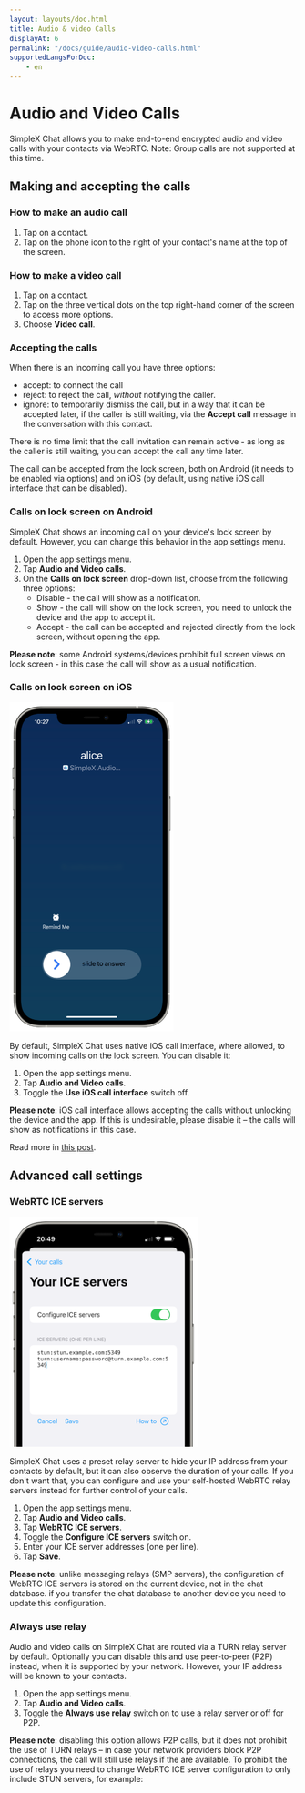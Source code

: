 ```yaml
---
layout: layouts/doc.html
title: Audio & video Calls
displayAt: 6
permalink: "/docs/guide/audio-video-calls.html"
supportedLangsForDoc:
    - en
---
```

# Audio and Video Calls

SimpleX Chat allows you to make end-to-end encrypted audio and video calls with your contacts via WebRTC. Note: Group calls are not supported at this time.

## Making and accepting the calls

### How to make an audio call

1. Tap on a contact.
2. Tap on the phone icon to the right of your contact's name at the top of the screen.

### How to make a video call

1. Tap on a contact.
2. Tap on the three vertical dots on the top right-hand corner of the screen to access more options.
3. Choose **Video call**.

### Accepting the calls

When there is an incoming call you have three options:

- accept: to connect the call
- reject: to reject the call, _without_ notifying the caller.
- ignore: to temporarily dismiss the call, but in a way that it can be accepted later, if the caller is still waiting, via the **Accept call** message in the conversation with this contact.

There is no time limit that the call invitation can remain active - as long as the caller is still waiting, you can accept the call any time later.

The call can be accepted from the lock screen, both on Android (it needs to be enabled via options) and on iOS (by default, using native iOS call interface that can be disabled).

### Calls on lock screen on Android

SimpleX Chat shows an incoming call on your device's lock screen by default. However, you can change this behavior in the app settings menu.

1. Open the app settings menu.
2. Tap **Audio and Video calls**.
3. On the **Calls on lock screen** drop-down list, choose from the following three options:
   - Disable - the call will show as a notification.
   - Show - the call will show on the lock screen, you need to unlock the device and the app to accept it.
   - Accept - the call can be accepted and rejected directly from the lock screen, without opening the app.

**Please note**: some Android systems/devices prohibit full screen views on lock screen - in this case the call will show as a usual notification.

### Calls on lock screen on iOS

<img src="../../blog/images/20230328-call1.png" width="288">

By default, SimpleX Chat uses native iOS call interface, where allowed, to show incoming calls on the lock screen. You can disable it:

1. Open the app settings menu.
2. Tap **Audio and Video calls**.
3. Toggle the **Use iOS call interface** switch off.

**Please note**: iOS call interface allows accepting the calls without unlocking the device and the app. If this is undesirable, please disable it – the calls will show as notifications in this case.

Read more in [this post](../../blog/20230328-simplex-chat-v4-6-hidden-profiles.md#improved-audiovideo-calls).

## Advanced call settings

### WebRTC ICE servers

<img src="../../blog/images/20220928-ice-servers.png" width="330">

SimpleX Chat uses a preset relay server to hide your IP address from your contacts by default, but it can also observe the duration of your calls. If you don't want that, you can configure and use your self-hosted WebRTC relay servers instead for further control of your calls.

1. Open the app settings menu.
2. Tap **Audio and Video calls**.
3. Tap **WebRTC ICE servers**.
4. Toggle the **Configure ICE servers** switch on.
5. Enter your ICE server addresses (one per line).
6. Tap **Save**.

**Please note**: unlike messaging relays (SMP servers), the configuration of WebRTC ICE servers is stored on the current device, not in the chat database. if you transfer the chat database to another device you need to update this configuration.

### Always use relay

Audio and video calls on SimpleX Chat are routed via a TURN relay server by default. Optionally you can disable this and use peer-to-peer (P2P) instead, when it is supported by your network. However, your IP address will be known to your contacts.

1. Open the app settings menu.
2. Tap **Audio and Video calls**.
3. Toggle the **Always use relay** switch on to use a relay server or off for P2P.

**Please note**: disabling this option allows P2P calls, but it does not prohibit the use of TURN relays – in case your network providers block P2P connections, the call will still use relays if the are available. To prohibit the use of relays you need to change WebRTC ICE server configuration to only include STUN servers, for example:
